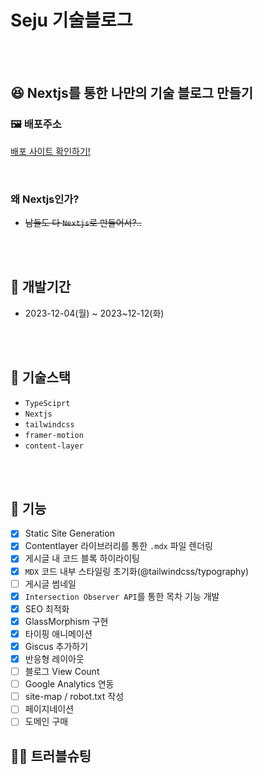 # Seju 기술블로그

<br />
<br />

## 😆 Nextjs를 통한 나만의 기술 블로그 만들기

### 🖼️ 배포주소

[배포 사이트 확인하기!](https://www.seju.blog)

<br />

### 왜 Nextjs인가?

- ~~남들도 다 `Nextjs`로 만들어서?..~~

<br />
<br />

## 📆 개발기간

- 2023-12-04(월) ~ 2023~12-12(화)

<br />
<br />

## 🔨 기술스택

- `TypeSciprt`
- `Nextjs`
- `tailwindcss`
- `framer-motion`
- `content-layer`

<br />
<br />

## 🐫 기능

- [x] Static Site Generation
- [x] Contentlayer 라이브러리를 통한 `.mdx` 파일 렌더링
- [x] 게시글 내 코드 블록 하이라이팅
- [x] `MDX` 코드 내부 스타일링 초기화(@tailwindcss/typography)
- [ ] 게시글 썸네일
- [x] `Intersection Observer API`를 통한 목차 기능 개발
- [x] SEO 최적화
- [x] GlassMorphism 구현
- [x] 타이핑 애니메이션
- [x] Giscus 추가하기
- [x] 반응형 레이아웃
- [ ] 블로그 View Count
- [ ] Google Analytics 연동
- [ ] site-map / robot.txt 작성
- [ ] 페이지네이션
- [ ] 도메인 구매

## 🏊‍♂️ 트러블슈팅
